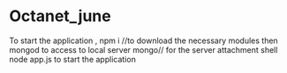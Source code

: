# Octanet_june

To start the application ,
npm i //to download the necessary modules
then mongod to access to local server
mongo// for the server attachment shell
node app.js to start the application
